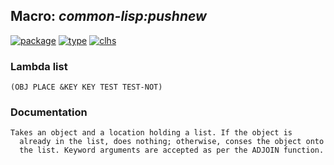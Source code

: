## Macro: ***common-lisp:pushnew***
[![package](https://img.shields.io/badge/Package-COMMON--LISP-5f9ea0.svg?style=social&colorA=999999)](../) [![type](https://img.shields.io/badge/Type-Macro-5f9ea0.svg?style=social&colorA=999999)](../#macro) [![clhs](https://img.shields.io/badge/CLHS-PUSHNEW-5f9ea0.svg?style=social&colorA=999999)](http://www.lispworks.com/documentation/HyperSpec/Body/m_pshnew.htm) 
### Lambda list
```
(OBJ PLACE &KEY KEY TEST TEST-NOT)
```
### Documentation
```
Takes an object and a location holding a list. If the object is
  already in the list, does nothing; otherwise, conses the object onto
  the list. Keyword arguments are accepted as per the ADJOIN function.
```

